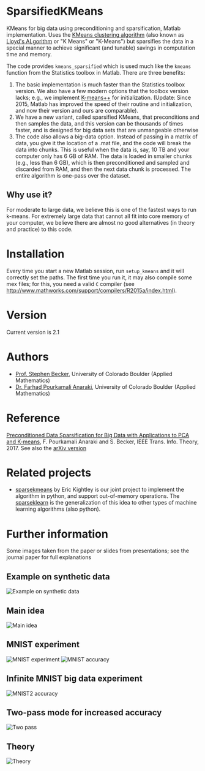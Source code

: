 # SparsifiedKMeans
KMeans for big data using preconditioning and sparsification, Matlab implementation. Uses the [KMeans clustering algorithm](https://en.wikipedia.org/wiki/K-means_clustering) (also known as [Lloyd's ALgorithm](https://en.wikipedia.org/wiki/Lloyd%27s_algorithm) or "K Means" or "K-Means") but sparsifies the data in a special manner to achieve significant (and tunable) savings in computation time and memory.

The code provides `kmeans_sparsified` which is used much like the `kmeans` function from the Statistics toolbox in Matlab.
There are three benefits:

1. The basic implementation is much faster than the Statistics toolbox version. We also have a few modern options that the toolbox version lacks; e.g., we implement [K-means++](https://en.wikipedia.org/wiki/K-means%2B%2B) for initialization. (Update: Since 2015, Matlab has improved the speed of their routine and initialization, and now their version and ours are comparable).
2. We have a new variant, called sparsified KMeans, that preconditions and then samples the data, and this version can be thousands of times faster, and is designed for big data sets that are unmangeable otherwise
3. The code also allows a big-data option. Instead of passing in a matrix of data, you give it the location of a .mat file, and the code will break the data into chunks. This is useful when the data is, say, 10 TB and your computer only has 6 GB of RAM. The data is loaded in smaller chunks (e.g., less than 6 GB), which is then preconditioned and sampled and discarded from RAM, and then the next data chunk is processed. The entire algorithm is one-pass over the dataset.

## Why use it?
For moderate to large data, we believe this is one of the fastest ways to run k-means. For extremely large data that cannot all fit into core memory of your computer, we believe there are almost no good alternatives (in theory and practice) to this code.

# Installation
Every time you start a new Matlab session, run `setup_kmeans` and it will correctly set the paths. The first time you run it, it may also compile some mex files; for this, you need a valid `C` compiler (see http://www.mathworks.com/support/compilers/R2015a/index.html).

# Version
Current version is 2.1


# Authors
* [Prof. Stephen Becker](http://amath.colorado.edu/faculty/becker/), University of Colorado Boulder (Applied Mathematics)
* [Dr. Farhad Pourkamali Anaraki](http://www.pourkamali.com/), University of Colorado Boulder (Applied Mathematics)

# Reference
[Preconditioned Data Sparsification for Big Data with Applications to PCA and K-means](https://doi.org/10.1109/TIT.2017.2672725), F. Pourkamali Anaraki and S. Becker, IEEE Trans. Info. Theory, 2017.  See also the [arXiv version](https://arxiv.org/abs/1511.00152)

# Related projects
* [sparsekmeans](https://github.com/EricKightley/sparsekmeans) by Eric Kightley is our joint project to implement the algorithm in python, and support out-of-memory operations.
The [sparseklearn](https://github.com/EricKightley/sparseklearn) is the generalization of this idea to other types of machine learning algorithms (also python).

# Further information
Some images taken from the paper or slides from presentations; see the journal paper for full explanations

## Example on synthetic data
![Example on synthetic data](figs/example.png?raw=true "Example on synthetic data")

## Main idea
![Main idea](figs/slides_mainIdea.jpg?raw=true "Explaining our concept")
## MNIST experiment
![MNIST experiment](figs/slides_experiment1.jpg?raw=true "Experiment 1")
![MNIST accuracy](figs/slides_experiment2.jpg?raw=true "Experiment 2")

## Infinite MNIST big data experiment
![MNIST2 accuracy](figs/slides_experiment3.jpg?raw=true "Experiment 3")

## Two-pass mode for increased accuracy
![Two pass](figs/slides_experiment4.jpg?raw=true "Experiment 4")

## Theory
![Theory](figs/slides_theory.jpg?raw=true "Theorems")
